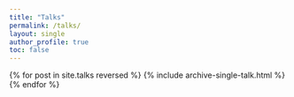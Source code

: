 ```yaml
---
title: "Talks"
permalink: /talks/
layout: single
author_profile: true
toc: false
---
```


{% for post in site.talks reversed %}
  {% include archive-single-talk.html %}
{% endfor %}